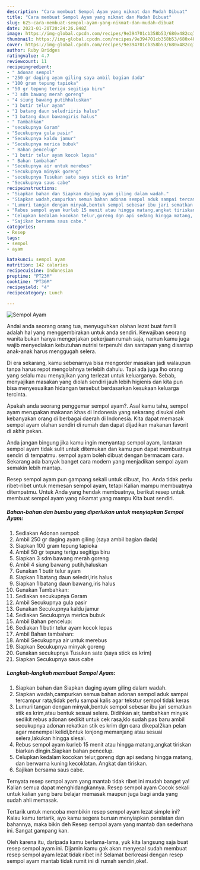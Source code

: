 ```yaml
---
description: "Cara membuat Sempol Ayam yang nikmat dan Mudah Dibuat"
title: "Cara membuat Sempol Ayam yang nikmat dan Mudah Dibuat"
slug: 625-cara-membuat-sempol-ayam-yang-nikmat-dan-mudah-dibuat
date: 2021-01-20T20:24:26.848Z
image: https://img-global.cpcdn.com/recipes/9e394701cb358b53/680x482cq70/sempol-ayam-foto-resep-utama.jpg
thumbnail: https://img-global.cpcdn.com/recipes/9e394701cb358b53/680x482cq70/sempol-ayam-foto-resep-utama.jpg
cover: https://img-global.cpcdn.com/recipes/9e394701cb358b53/680x482cq70/sempol-ayam-foto-resep-utama.jpg
author: Ruby Bridges
ratingvalue: 4.7
reviewcount: 11
recipeingredient:
- " Adonan sempol"
- "250 gr daging ayam giling saya ambil bagian dada"
- "100 gram tepung tapioka"
- "50 gr tepung terigu segitiga biru"
- "3 sdm bawang merah goreng"
- "4 siung bawang putihhaluskan"
- "1 butir telur ayam"
- "1 batang daun seledriiris halus"
- "1 batang daun bawangiris halus"
- " Tambahkan"
- "secukupnya Garam"
- "Secukupnya gula pasir"
- "Secukupnya kaldu jamur"
- "Secukupnya merica bubuk"
- " Bahan pencelup"
- "1 butir telur ayam kocok lepas"
- " Bahan tambahan"
- "Secukupnya air untuk merebus"
- "Secukupnya minyak goreng"
- "secukupnya Tusukan sate saya stick es krim"
- "Secukupnya saus cabe"
recipeinstructions:
- "Siapkan bahan dan Siapkan daging ayam giling dalam wadah."
- "Siapkan wadah,campurkan semua bahan adonan sempol aduk sampai tercampur rata,tidak perlu sampai kalis agar tekstur sempol tidak keras"
- "Lumuri tangan dengan minyak,bentuk sempol sebesar ibu jari sematkan stik es krim,atau bentuk sesuai selera. Didihkan air, tambahkan minyak sedikit rebus adonan sedikit untuk cek rasa,klo sudah pas baru ambil secukupnya adonan rekatkan stik es krim dgn cara dikepal2kan pelan agar menempel kelidi,bntuk lonjong memanjang atau sesuai selera,lakukan hingga slesai."
- "Rebus sempol ayam kurleb 15 menit atau hingga matang,angkat tiriskan biarkan dingin.Siapkan bahan pencelup."
- "Celupkan kedalam kocokan telur,goreng dgn api sedang hingga matang, dan berwarna kuning kecoklatan. Angkat dan tiriskan."
- "Sajikan bersama saus cabe."
categories:
- Resep
tags:
- sempol
- ayam

katakunci: sempol ayam 
nutrition: 142 calories
recipecuisine: Indonesian
preptime: "PT23M"
cooktime: "PT36M"
recipeyield: "4"
recipecategory: Lunch

---
```



![Sempol Ayam](https://img-global.cpcdn.com/recipes/9e394701cb358b53/680x482cq70/sempol-ayam-foto-resep-utama.jpg)

Andai anda seorang orang tua, menyuguhkan olahan lezat buat famili adalah hal yang menggembirakan untuk anda sendiri. Kewajiban seorang  wanita bukan hanya mengerjakan pekerjaan rumah saja, namun kamu juga wajib menyediakan kebutuhan nutrisi terpenuhi dan santapan yang disantap anak-anak harus menggugah selera.

Di era  sekarang, kamu sebenarnya bisa mengorder masakan jadi walaupun tanpa harus repot mengolahnya terlebih dahulu. Tapi ada juga lho orang yang selalu mau menyajikan yang terlezat untuk keluarganya. Sebab, menyajikan masakan yang diolah sendiri jauh lebih higienis dan kita pun bisa menyesuaikan hidangan tersebut berdasarkan kesukaan keluarga tercinta. 



Apakah anda seorang penggemar sempol ayam?. Asal kamu tahu, sempol ayam merupakan makanan khas di Indonesia yang sekarang disukai oleh kebanyakan orang di berbagai daerah di Indonesia. Kita dapat memasak sempol ayam olahan sendiri di rumah dan dapat dijadikan makanan favorit di akhir pekan.

Anda jangan bingung jika kamu ingin menyantap sempol ayam, lantaran sempol ayam tidak sulit untuk ditemukan dan kamu pun dapat membuatnya sendiri di tempatmu. sempol ayam boleh dibuat dengan bermacam cara. Sekarang ada banyak banget cara modern yang menjadikan sempol ayam semakin lebih mantap.

Resep sempol ayam pun gampang sekali untuk dibuat, lho. Anda tidak perlu ribet-ribet untuk memesan sempol ayam, tetapi Kalian mampu membuatnya ditempatmu. Untuk Anda yang hendak membuatnya, berikut resep untuk membuat sempol ayam yang nikamat yang mampu Kita buat sendiri.

<!--inarticleads1-->

##### Bahan-bahan dan bumbu yang diperlukan untuk menyiapkan Sempol Ayam:

1. Sediakan  Adonan sempol:
1. Ambil 250 gr daging ayam giling (saya ambil bagian dada)
1. Siapkan 100 gram tepung tapioka
1. Ambil 50 gr tepung terigu segitiga biru
1. Siapkan 3 sdm bawang merah goreng
1. Ambil 4 siung bawang putih,haluskan
1. Gunakan 1 butir telur ayam
1. Siapkan 1 batang daun seledri,iris halus
1. Siapkan 1 batang daun bawang,iris halus
1. Gunakan  Tambahkan:
1. Sediakan secukupnya Garam
1. Ambil Secukupnya gula pasir
1. Gunakan Secukupnya kaldu jamur
1. Sediakan Secukupnya merica bubuk
1. Ambil  Bahan pencelup:
1. Sediakan 1 butir telur ayam kocok lepas
1. Ambil  Bahan tambahan:
1. Ambil Secukupnya air untuk merebus
1. Siapkan Secukupnya minyak goreng
1. Gunakan secukupnya Tusukan sate (saya stick es krim)
1. Siapkan Secukupnya saus cabe




<!--inarticleads2-->

##### Langkah-langkah membuat Sempol Ayam:

1. Siapkan bahan dan Siapkan daging ayam giling dalam wadah.
1. Siapkan wadah,campurkan semua bahan adonan sempol aduk sampai tercampur rata,tidak perlu sampai kalis agar tekstur sempol tidak keras
1. Lumuri tangan dengan minyak,bentuk sempol sebesar ibu jari sematkan stik es krim,atau bentuk sesuai selera. Didihkan air, tambahkan minyak sedikit rebus adonan sedikit untuk cek rasa,klo sudah pas baru ambil secukupnya adonan rekatkan stik es krim dgn cara dikepal2kan pelan agar menempel kelidi,bntuk lonjong memanjang atau sesuai selera,lakukan hingga slesai.
1. Rebus sempol ayam kurleb 15 menit atau hingga matang,angkat tiriskan biarkan dingin.Siapkan bahan pencelup.
1. Celupkan kedalam kocokan telur,goreng dgn api sedang hingga matang, dan berwarna kuning kecoklatan. Angkat dan tiriskan.
1. Sajikan bersama saus cabe.




Ternyata resep sempol ayam yang mantab tidak ribet ini mudah banget ya! Kalian semua dapat menghidangkannya. Resep sempol ayam Cocok sekali untuk kalian yang baru belajar memasak maupun juga bagi anda yang sudah ahli memasak.

Tertarik untuk mencoba membikin resep sempol ayam lezat simple ini? Kalau kamu tertarik, ayo kamu segera buruan menyiapkan peralatan dan bahannya, maka bikin deh Resep sempol ayam yang mantab dan sederhana ini. Sangat gampang kan. 

Oleh karena itu, daripada kamu berlama-lama, yuk kita langsung saja buat resep sempol ayam ini. Dijamin kamu gak akan menyesal sudah membuat resep sempol ayam lezat tidak ribet ini! Selamat berkreasi dengan resep sempol ayam mantab tidak rumit ini di rumah sendiri,oke!.

